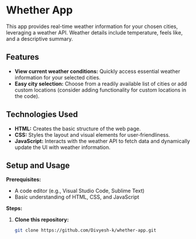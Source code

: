 # Whether App

This app provides real-time weather information for your chosen cities, leveraging a weather API. Weather details include temperature, feels like, and a descriptive summary.

## Features

* **View current weather conditions:** Quickly access essential weather information for your selected cities.
* **Easy city selection:** Choose from a readily available list of cities or add custom locations (consider adding functionality for custom locations in the code).

## Technologies Used

* **HTML:** Creates the basic structure of the web page.
* **CSS:** Styles the layout and visual elements for user-friendliness.
* **JavaScript:** Interacts with the weather API to fetch data and dynamically update the UI with weather information.

## Setup and Usage

**Prerequisites:**

* A code editor (e.g., Visual Studio Code, Sublime Text)
* Basic understanding of HTML, CSS, and JavaScript

**Steps:**

1. **Clone this repository:**

   ```bash
   git clone https://github.com/Divyesh-k/whether-app.git
